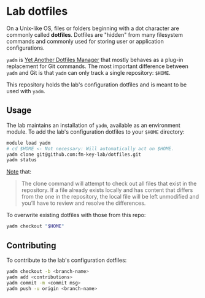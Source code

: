 # Lab dotfiles

On a Unix-like OS, files or folders beginning with a dot character are commonly called **dotfiles**. Dotfiles are "hidden" from many filesystem commands and commonly used for storing user or application configurations.

`yadm` is [Yet Another Dotfiles Manager](https://yadm.io) that mostly behaves as a plug-in replacement for Git commands. The most important difference between `yadm` and Git is that `yadm` can only track a single repository: `$HOME`.

This repository holds the lab's configuration dotfiles and is meant to be used with `yadm`.

## Usage

The lab maintains an installation of `yadm`, available as an environment module. To add the lab's configuration dotfiles to your `$HOME` directory:

```bash
module load yadm
# cd $HOME <- Not necessary: Will automatically act on $HOME.
yadm clone git@github.com:fm-key-lab/dotfiles.git
yadm status
```

[Note](https://yadm.io/docs/getting_started) that:

> The clone command will attempt to check out all files that exist in the repository. If a file already exists locally and has content that differs from the one in the repository, the local file will be left unmodified and you’ll have to review and resolve the differences.

To overwrite existing dotfiles with those from this repo:

```bash
yadm checkout "$HOME"
```

## Contributing

To contribute to the lab's configuration dotfiles:

```bash
yadm checkout -b <branch-name>
yadm add <contributions>
yadm commit -m <commit msg>
yadm push -u origin <branch-name>
```
